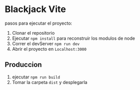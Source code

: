  # Blackjack Vite 

 pasos para ejecutar el proyecto:

 1. Clonar el repositorio 
 2. Ejecutar ```npm install``` para reconstruir los modulos de node 
 3. Correr el devServer ```npm run dev```
 4. Abrir el proyecto en ```Localhost:3000```

 ## Produccion 
 1. ejecutar ```npm run build```
 2. Tomar la carpeta ```dist``` y desplegarla 

